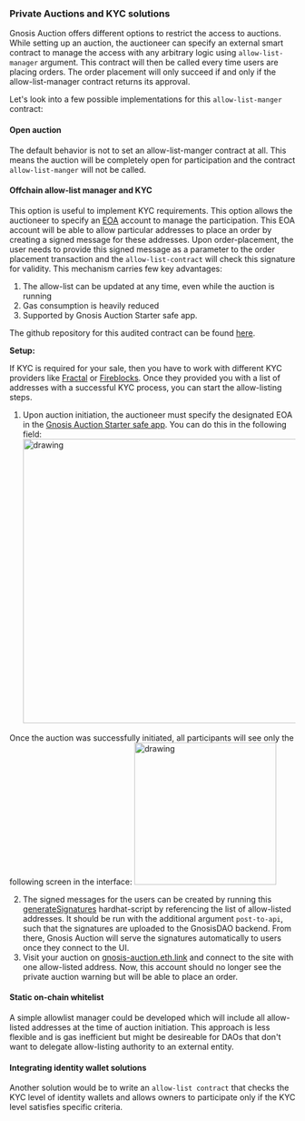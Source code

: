 ### Private Auctions and KYC solutions

Gnosis Auction offers different options to restrict the access to auctions. While setting up an auction, the auctioneer can specify an external smart contract to manage the access with any arbitrary logic using `allow-list-manager` argument. This contract will then be called every time users are placing orders. The order placement will only succeed if and only if the allow-list-manager contract returns its approval.

Let's look into a few possible implementations for this `allow-list-manger` contract:

#### Open auction

The default behavior is not to set an allow-list-manger contract at all. This means the auction will be completely open for participation and the contract `allow-list-manger` will not be called.

#### Offchain allow-list manager and KYC

This option is useful to implement KYC requirements. This option allows the auctioneer to specify an [EOA](<https://ethdocs.org/en/latest/contracts-and-transactions/account-types-gas-and-transactions.html#:~:text=Externally%20owned%20account%20(EOAs)%3A,and%20is%20controlled%20by%20code.>) account to manage the participation. This EOA account will be able to allow particular addresses to place an order by creating a signed message for these addresses. Upon order-placement, the user needs to provide this signed message as a parameter to the order placement transaction and the `allow-list-contract` will check this signature for validity.
This mechanism carries few key advantages:

1. The allow-list can be updated at any time, even while the auction is running
2. Gas consumption is heavily reduced
3. Supported by Gnosis Auction Starter safe app.

The github repository for this audited contract can be found [here](https://github.com/gnosis/ido-contracts/blob/main/contracts/allowListExamples/AllowListOffChainManaged.sol).

**Setup:**

If KYC is required for your sale, then you have to work with different KYC providers like [Fractal](https://www.trustfractal.com/) or [Fireblocks](https://www.fireblocks.com/). Once they provided you with a list of addresses with a successful KYC process, you can start the allow-listing steps.

1. Upon auction initiation, the auctioneer must specify the designated EOA in the [Gnosis Auction Starter safe app](/#/docs/starting-an-auction-with-safe). You can do this in the following field:
   <img src="/assets/SignerAddress.png" alt="drawing" width="500"/>

Once the auction was successfully initiated, all participants will see only the following screen in the interface:
<img src="/assets/PrivateAuction.png" alt="drawing" width="250"/>

2. The signed messages for the users can be created by running this [generateSignatures](https://github.com/gnosis/ido-contracts#allow-listing-generating-signatures) hardhat-script by referencing the list of allow-listed addresses. It should be run with the additional argument `post-to-api`, such that the signatures are uploaded to the GnosisDAO backend. From there, Gnosis Auction will serve the signatures automatically to users once they connect to the UI.
3. Visit your auction on [gnosis-auction.eth.link](https://gnosis-auction.eth.link) and connect to the site with one allow-listed address. Now, this account should no longer see the private auction warning but will be able to place an order.

#### Static on-chain whitelist

A simple allowlist manager could be developed which will include all allow-listed addresses at the time of auction initiation. This approach is less flexible and is gas inefficient but might be desireable for DAOs that don't want to delegate allow-listing authority to an external entity.

#### Integrating identity wallet solutions

Another solution would be to write an `allow-list contract` that checks the KYC level of identity wallets and allows owners to participate only if the KYC level satisfies specific criteria.
